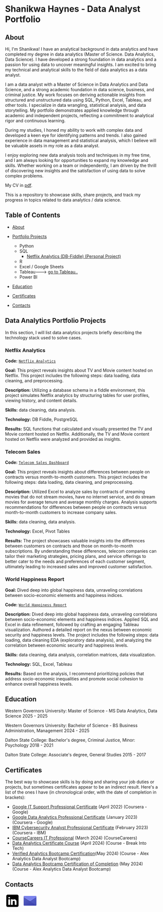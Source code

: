 # Shanikwa Haynes - Data Analyst Portfolio
## About
Hi, I'm Shanikwa! I have an analytical background in data analytics and have completed my degree in data analytics (Master of Science. Data Analytics, Data Science). I have developed a strong foundation in data analytics and a passion for using data to uncover meaningful insights. I am excited to bring my technical and analytical skills to the field of data analytics as a data analyst. 

I am a data analyst with a Master of Science in Data Analytics and Data Science, and a strong academic foundation in data science, business, and criminal justice. My work focuses on deriving actionable insights from structured and unstructured data using SQL, Python, Excel, Tableau, and other tools. I specialize in data wrangling, statistical analysis, and data storytelling. My portfolio demonstrates applied knowledge through academic and independent projects, reflecting a commitment to analytical rigor and continuous learning.

During my studies, I honed my ability to work with complex data and developed a keen eye for identifying patterns and trends. I also gained experience in data management and statistical analysis, which I believe will be valuable assets in my role as a data analyst.

I enjoy exploring new data analysis tools and techniques in my free time, and I am always looking for opportunities to expand my knowledge and skills. Whether working on a team or independently, I am driven by the thrill of discovering new insights and the satisfaction of using data to solve complex problems.

My CV in [pdf](https://github.com/ShanikwaH/Data-Analysis-Portfolio/blob/main/Shanikwa%20L.%20Haynes-Operations%20Analyst%20_%20Business%20Analyst.pdf).

This is a repository to showcase skills, share projects, and track my progress in topics related to data analytics / data science.

## Table of Contents
- [About](#about)
- [Portfolio Projects](#data-analytics-portfolio-projects)
  - Python
  - SQL
    - [Netflix Analytics (DB-Fiddle) (Personal Project)](https://github.com/ShanikwaH/SQL/blob/main/Netflix%20Analytics%20(DB-Fiddle))
  - R
  - Excel / Google Sheets
  - Tableau---> [go to Tableau..](https://public.tableau.com/app/profile/shanikwa.haynes/vizzes)
  - Power BI
  


- [Education](#education)
- [Certificates](#certificates)
- [Contacts](#contacts)

## Data Analytics Portfolio Projects
In this section, I will list data analytics projects briefly describing the technology stack used to solve cases.

### Netflix Analytics
**Code:** [`Netflix Analytics`](https://github.com/ShanikwaH/SQL/blob/main/Netflix%20Analytics%20(DB-Fiddle))

**Goal:**  This project reveals insights about TV and Movie content hosted on Netflix. This project includes the following steps: data loading, data cleaning, and preprocessing.

**Description:** Utilizing a database schema in a fiddle environment, this project simulates Netflix analytics by structuring tables for user profiles, viewing history, and content details. 

**Skills:** data cleaning, data analysis.

**Technology:** DB Fiddle, PostgreSQL

**Results:** SQL functions that calculated and visually presented the TV and Movie content hosted on Netflix. Additionally, the TV and Movie content hosted on Netflix were analyzed and provided as insights.

### Telecom Sales
**Code:** [`Telecom Sales Dashboard`](https://github.com/ShanikwaH/Data-Analysis-Portfolio/blob/main/Telecom-data.xlsx)

**Goal:**  This project reveals insights about differences between people on contracts versus month-to-month customers. This project includes the following steps: data loading, data cleaning, and preprocessing.

**Description:** Utilized Excel to analyze sales by contracts of streaming movies that do not stream movies, have no internet service, and do stream movies for average tenure and average monthly charges. Analysis supports recommendations for differences between people on contracts versus month-to-month customers to increase company sales.

**Skills:** data cleaning, data analysis.

**Technology:** Excel, Pivot Tables

**Results:** The project showcases valuable insights into the differences between customers on contracts and those on month-to-month subscriptions. By understanding these differences, telecom companies can tailor their marketing strategies, pricing plans, and service offerings to better cater to the needs and preferences of each customer segment, ultimately leading to increased sales and improved customer satisfaction.

### World Happiness Report

**Goal:** Dived deep into global happiness data, unraveling correlations between socio-economic elements and happiness indices.

**Code:** [`World Happiness Report`](https://public.tableau.com/app/profile/shanikwa.haynes/viz/WorldHappinessReport_17125332623770/WorldHappinessReport)

**Description:** Dived deep into global happiness data, unraveling correlations between socio-economic elements and happiness indices. Applied SQL and Excel in data refinement, followed by crafting an engaging Tableau visualization. Authored a detailed report on the nexus between economic security and happiness levels. The project includes the following steps: data loading, data cleaning EDA (exploratory data analysis), and analyzing the correlation between economic security and happiness levels.

**Skills:** data cleaning, data analysis, correlation matrices, data visualization.

**Technology:** SQL, Excel, Tableau

**Results:** Based on the analysis, I recommend prioritizing policies that address socio-economic inequalities and promote social cohesion to enhance overall happiness levels.



## Education
Western Governors University: 
Master of Science - MS Data Analytics, Data Science
2025 - 2025

Western Governors University: 
Bachelor of Science - BS Business Administration, Management
2024 - 2025

Dalton State College:
Bachelor's degree, Criminal Justice, Minor: Psychology
2018 - 2021

Dalton State College:
Associate's degree, General Studies
2015 - 2017

## Certificates
The best way to showcase skills is by doing and sharing your job duties or projects, but sometimes certificates appear to be an indirect result. Here's a list of the ones I have (in chronological order, with the date of completion in brackets):
- [Google IT Support Professional Certificate](https://www.credly.com/badges/99d5d807-caff-4f75-aa06-2f6aabae9484/linked_in?t=rao7px) (April 2022) (Coursera - Google)
- [Google Data Analytics Professional Certificate](https://www.credly.com/badges/424140cb-f580-496e-a94b-700aa135124b/linked_in?t=rnw9eb) (January 2023) (Coursera - Google)
- [IBM Cybersecurity Analyst Professional Certificate](https://www.credly.com/badges/655ecca1-d320-4b12-ae51-61d753a50f71) (February 2023) (Coursera - IBM)
- [CourseCareers IT Professional](https://profile.coursecareers.com/shanikwa.haynes) (March 2024) (CourseCareers)
- [Data Analytics Certificate Course](https://github.com/ShanikwaH/Data-Analysis-Portfolio/blob/main/break-into-tech-data-analytics-certificate.pdf) (April 2024) (Course - Break Into Tech)
- [Verified Analytics Bootcamp Certification](https://github.com/ShanikwaH/Data-Analysis-Portfolio/blob/main/Verified%20Analytics%20Bootcamp%20Certification.png)(May 2024) (Course - Alex Analytics Data Analyst Bootcamp)
- [Data Analytics Bootcamp Certification of Completion](https://github.com/ShanikwaH/Data-Analysis-Portfolio/blob/main/Data%20Analytics%20Bootcamp%20Certification%20of%20Completion.png) (May 2024) (Course - Alex Analytics Data Analyst Bootcamp)
   
## Contacts
<div style="display: flex; gap: 10px; align-items: center;">
  <a href="https://www.linkedin.com/in/shanikwahaynes/">
    <img src="https://github.com/ShanikwaH/Data-Analysis-Portfolio/blob/629f89df634b928c8deb63309527234dd81cbbd9/icons8-linkedin.svg" alt="LinkedIn" style="width: 48px; height: 48px;"/>
  </a>
  <a href="mailto:shanikwa.lhaynes@gmail.com">
    <img src="https://github.com/ShanikwaH/Data-Analysis-Portfolio/blob/629f89df634b928c8deb63309527234dd81cbbd9/icons8-email-48.png" alt="Email" style="width: 48px; height: 48px;"/>
  </a>
</div>
